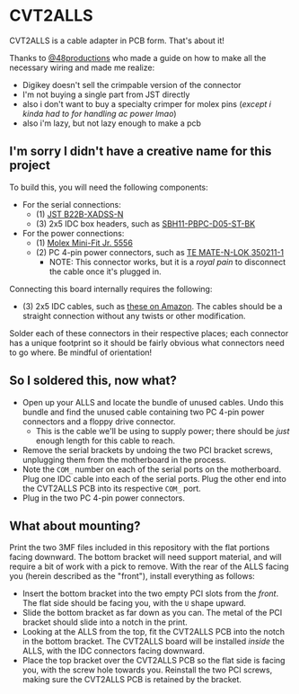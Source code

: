 # CVT2ALLS

CVT2ALLS is a cable adapter in PCB form. That's about it!

Thanks to [@48productions](https://github.com/48productions) who made a guide on how to make all the necessary wiring and made me realize:

* Digikey doesn't sell the crimpable version of the connector
* I'm not buying a single part from JST directly
* also i don't want to buy a specialty crimper for molex pins (_except i kinda had to for handling ac power lmao_)
* also i'm lazy, but not lazy enough to make a pcb

## I'm sorry I didn't have a creative name for this project

To build this, you will need the following components:

* For the serial connections:
  * (1) [JST B22B-XADSS-N](https://www.digikey.com/en/products/detail/jst-sales-america-inc/B22B-XADSS-N-LF-SN/1300311)
  * (3) 2x5 IDC box headers, such as [SBH11-PBPC-D05-ST-BK](https://www.digikey.com/en/products/detail/sullins-connector-solutions/SBH11-PBPC-D05-ST-BK/1990062)
* For the power connections:
  * (1) [Molex Mini-Fit Jr. 5556](https://www.digikey.com/en/products/detail/molex/0039310140/2405381)
  * (2) PC 4-pin power connectors, such as [TE MATE-N-LOK 350211-1](https://www.digikey.com/en/products/detail/te-connectivity-amp-connectors/350211-1/30127)
    * NOTE: This connector works, but it is a _royal pain_ to disconnect the cable once it's plugged in.

Connecting this board internally requires the following:

* (3) 2x5 IDC cables, such as [these on Amazon](https://www.amazon.com/dp/B07FZWWGY3). The cables should be a straight connection without any twists or other modification. 

Solder each of these connectors in their respective places; each connector has a unique footprint so it should be fairly obvious what connectors need to go where. Be mindful of orientation!

## So I soldered this, now what?

* Open up your ALLS and locate the bundle of unused cables. Undo this bundle and find the unused cable containing two PC 4-pin power connectors and a floppy drive connector.
  * This is the cable we'll be using to supply power; there should be _just_ enough length for this cable to reach.
* Remove the serial brackets by undoing the two PCI bracket screws, unplugging them from the motherboard in the process.
* Note the `COM_` number on each of the serial ports on the motherboard. Plug one IDC cable into each of the serial ports. Plug the other end into the CVT2ALLS PCB into its respective `COM_` port.
* Plug in the two PC 4-pin power connectors.

## What about mounting?

Print the two 3MF files included in this repository with the flat portions facing downward. The bottom bracket will need support material, and will require a bit of work with a pick to remove. With the rear of the ALLS facing you (herein described as the "front"), install everything as follows:

* Insert the bottom bracket into the two empty PCI slots from the _front_. The flat side should be facing you, with the `U` shape upward.
* Slide the bottom bracket as far down as you can. The metal of the PCI bracket should slide into a notch in the print.
* Looking at the ALLS from the top, fit the CVT2ALLS PCB into the notch in the bottom bracket. The CVT2ALLS board will be installed _inside_ the ALLS, with the IDC connectors facing downward.
* Place the top bracket over the CVT2ALLS PCB so the flat side is facing you, with the screw hole towards you. Reinstall the two PCI screws, making sure the CVT2ALLS PCB is retained by the bracket.
